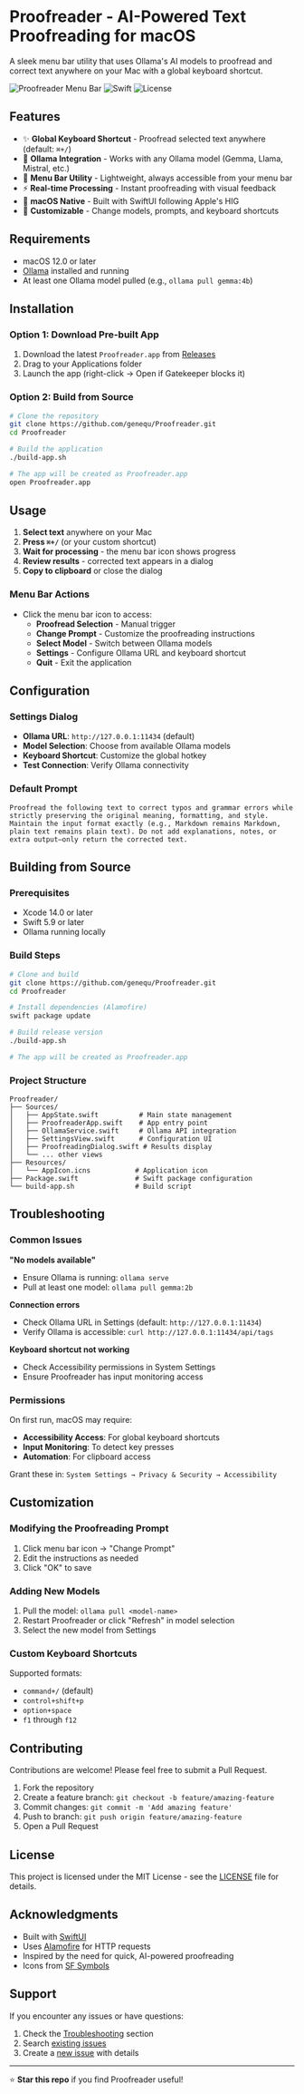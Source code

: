 # Proofreader - AI-Powered Text Proofreading for macOS

A sleek menu bar utility that uses Ollama's AI models to proofread and correct text anywhere on your Mac with a global keyboard shortcut.

![Proofreader Menu Bar](https://img.shields.io/badge/macOS-12.0+-blue.svg)
![Swift](https://img.shields.io/badge/Swift-5.9-orange.svg)
![License](https://img.shields.io/badge/License-MIT-green.svg)

## Features

- ✨ **Global Keyboard Shortcut** - Proofread selected text anywhere (default: `⌘+/`)
- 🚀 **Ollama Integration** - Works with any Ollama model (Gemma, Llama, Mistral, etc.)
- 🎯 **Menu Bar Utility** - Lightweight, always accessible from your menu bar
- ⚡ **Real-time Processing** - Instant proofreading with visual feedback
- 🎨 **macOS Native** - Built with SwiftUI following Apple's HIG
- 🔧 **Customizable** - Change models, prompts, and keyboard shortcuts

## Requirements

- macOS 12.0 or later
- [Ollama](https://ollama.ai) installed and running
- At least one Ollama model pulled (e.g., `ollama pull gemma:4b`)

## Installation

### Option 1: Download Pre-built App
1. Download the latest `Proofreader.app` from [Releases](https://github.com/genequ/Proofreader/releases)
2. Drag to your Applications folder
3. Launch the app (right-click → Open if Gatekeeper blocks it)

### Option 2: Build from Source
```bash
# Clone the repository
git clone https://github.com/genequ/Proofreader.git
cd Proofreader

# Build the application
./build-app.sh

# The app will be created as Proofreader.app
open Proofreader.app
```

## Usage

1. **Select text** anywhere on your Mac
2. **Press `⌘+/`** (or your custom shortcut)
3. **Wait for processing** - the menu bar icon shows progress
4. **Review results** - corrected text appears in a dialog
5. **Copy to clipboard** or close the dialog

### Menu Bar Actions
- Click the menu bar icon to access:
  - **Proofread Selection** - Manual trigger
  - **Change Prompt** - Customize the proofreading instructions
  - **Select Model** - Switch between Ollama models
  - **Settings** - Configure Ollama URL and keyboard shortcut
  - **Quit** - Exit the application

## Configuration

### Settings Dialog
- **Ollama URL**: `http://127.0.0.1:11434` (default)
- **Model Selection**: Choose from available Ollama models
- **Keyboard Shortcut**: Customize the global hotkey
- **Test Connection**: Verify Ollama connectivity

### Default Prompt
```
Proofread the following text to correct typos and grammar errors while strictly preserving the original meaning, formatting, and style. Maintain the input format exactly (e.g., Markdown remains Markdown, plain text remains plain text). Do not add explanations, notes, or extra output—only return the corrected text.
```

## Building from Source

### Prerequisites
- Xcode 14.0 or later
- Swift 5.9 or later
- Ollama running locally

### Build Steps
```bash
# Clone and build
git clone https://github.com/genequ/Proofreader.git
cd Proofreader

# Install dependencies (Alamofire)
swift package update

# Build release version
./build-app.sh

# The app will be created as Proofreader.app
```

### Project Structure
```
Proofreader/
├── Sources/
│   ├── AppState.swift          # Main state management
│   ├── ProofreaderApp.swift    # App entry point
│   ├── OllamaService.swift     # Ollama API integration
│   ├── SettingsView.swift      # Configuration UI
│   ├── ProofreadingDialog.swift # Results display
│   └── ... other views
├── Resources/
│   └── AppIcon.icns           # Application icon
├── Package.swift              # Swift package configuration
└── build-app.sh               # Build script
```

## Troubleshooting

### Common Issues

**"No models available"**
- Ensure Ollama is running: `ollama serve`
- Pull at least one model: `ollama pull gemma:2b`

**Connection errors**
- Check Ollama URL in Settings (default: `http://127.0.0.1:11434`)
- Verify Ollama is accessible: `curl http://127.0.0.1:11434/api/tags`

**Keyboard shortcut not working**
- Check Accessibility permissions in System Settings
- Ensure Proofreader has input monitoring access

### Permissions
On first run, macOS may require:
- **Accessibility Access**: For global keyboard shortcuts
- **Input Monitoring**: To detect key presses
- **Automation**: For clipboard access

Grant these in: `System Settings → Privacy & Security → Accessibility`

## Customization

### Modifying the Proofreading Prompt
1. Click menu bar icon → "Change Prompt"
2. Edit the instructions as needed
3. Click "OK" to save

### Adding New Models
1. Pull the model: `ollama pull <model-name>`
2. Restart Proofreader or click "Refresh" in model selection
3. Select the new model from Settings

### Custom Keyboard Shortcuts
Supported formats:
- `command+/` (default)
- `control+shift+p`
- `option+space`
- `f1` through `f12`

## Contributing

Contributions are welcome! Please feel free to submit a Pull Request.

1. Fork the repository
2. Create a feature branch: `git checkout -b feature/amazing-feature`
3. Commit changes: `git commit -m 'Add amazing feature'`
4. Push to branch: `git push origin feature/amazing-feature`
5. Open a Pull Request

## License

This project is licensed under the MIT License - see the [LICENSE](LICENSE) file for details.

## Acknowledgments

- Built with [SwiftUI](https://developer.apple.com/xcode/swiftui/)
- Uses [Alamofire](https://github.com/Alamofire/Alamofire) for HTTP requests
- Inspired by the need for quick, AI-powered proofreading
- Icons from [SF Symbols](https://developer.apple.com/sf-symbols/)

## Support

If you encounter any issues or have questions:

1. Check the [Troubleshooting](#troubleshooting) section
2. Search [existing issues](https://github.com/genequ/Proofreader/issues)
3. Create a [new issue](https://github.com/genequ/Proofreader/issues/new) with details

---

⭐ **Star this repo** if you find Proofreader useful!